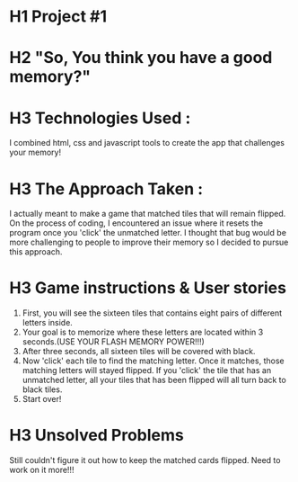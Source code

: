 # H1 Project #1
# H2 "So, You think you have a good memory?"


# H3 Technologies Used :
I combined html, css and javascript tools to create the app that challenges your memory!


# H3 The Approach Taken :
I actually meant to make a game that matched tiles that will remain flipped. On the process of coding, I encountered an issue where it resets the program once you 'click' the unmatched letter. I thought that bug would be more challenging to people to improve their memory so I decided to pursue this approach.


# H3 Game instructions & User stories
1. First, you will see the sixteen tiles that contains eight pairs of different letters inside.
2. Your goal is to memorize where these letters are located within 3 seconds.(USE YOUR FLASH MEMORY POWER!!!)
3. After three seconds, all sixteen tiles will be covered with black.
4. Now 'click' each tile to find the matching letter. Once it matches, those matching letters will stayed flipped. If you 'click' the tile that has an unmatched letter, all your tiles that has been flipped will all turn back to black tiles.
5. Start over!

# H3 Unsolved Problems
Still couldn't figure it out how to keep the matched cards flipped. Need to work on it more!!!
